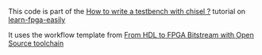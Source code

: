 This code is part of the [How to write a testbench with chisel ?](https://learn-fpga-easily.com/how-to-write-a-testbench-with-chisel) tutorial on [learn-fpga-easily](https://learn-fpga-easily.com/)

It uses the workflow template from [From HDL to FPGA Bitstream with Open Source toolchain](https://learn-fpga-easily.com/from-hdl-to-fpga-bitstream-with-open-source-toolchain/)